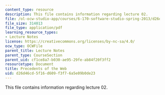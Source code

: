 ```yaml
---
content_type: resource
description: This file contains information regarding lecture 02.
file: /ol-ocw-studio-app/courses/6-170-software-studio-spring-2013/d26d46cd5f16d609f3f76a5e09b0de23_MIT6_170S13_02-www-prece.pdf
file_size: 314013
file_type: application/pdf
learning_resource_types:
- Lecture Notes
license: https://creativecommons.org/licenses/by-nc-sa/4.0/
ocw_type: OCWFile
parent_title: Lecture Notes
parent_type: CourseSection
parent_uid: cf1ce8a7-b030-ae95-29fe-ab84f20f3ff2
resourcetype: Document
title: Precedents of the Web
uid: d26d46cd-5f16-d609-f3f7-6a5e09b0de23
---
```

This file contains information regarding lecture 02.